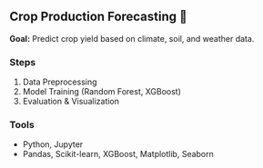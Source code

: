 ## Crop Production Forecasting 🌾

**Goal:** Predict crop yield based on climate, soil, and weather data.

### Steps
1. Data Preprocessing
2. Model Training (Random Forest, XGBoost)
3. Evaluation & Visualization

### Tools
- Python, Jupyter
- Pandas, Scikit-learn, XGBoost, Matplotlib, Seaborn

